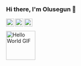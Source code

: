 ### Hi there, I'm Olusegun 👋 

<a href="https://www.linkedin.com/in/olusegun-olayinka/">
  <img align="left" alt="Olusegun's LinkdeIn" width="22px" src="https://cdn.jsdelivr.net/npm/simple-icons@v3/icons/linkedin.svg" />
</a>
<a href="https://twitter.com/olusegun_os">
  <img align="left" alt="Olusegun's Twitter" width="22px" src="https://cdn.jsdelivr.net/npm/simple-icons@v3/icons/twitter.svg" />
</a>
<a href="mailto:olayinkasegunsolo@gmail.com">
  <img align="left" alt="Olusegun's email" width="22px" src="https://cdn.jsdelivr.net/npm/simple-icons@v3/icons/gmail.svg" />
</a>

<br />
<br />

<img height="80" alt="Hello World GIF" src="https://media.giphy.com/media/h408T6Y5GfmXBKW62l/giphy.gif" />
<!--

Here are some ideas to get you started:

- 🔭 I’m currently working on ...
- 🌱 I’m currently learning ...
- 👯 I’m looking to collaborate on ...
- 🤔 I’m looking for help with ...
- 💬 Ask me about ...

- 😄 Pronouns: ...
- ⚡ Fun fact: ...
-->
